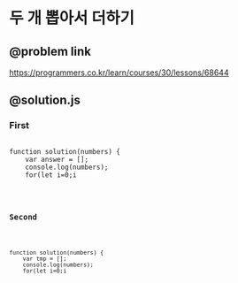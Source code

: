 # 두 개 뽑아서 더하기   
## @problem link   
https://programmers.co.kr/learn/courses/30/lessons/68644     
   
## @solution.js   
### First
<pre>
<code>
function solution(numbers) {
    var answer = [];
    console.log(numbers);
    for(let i=0;i<numbers.length;i++){
        for(let j=0;j<i;j++){
            let sum =numbers[i]+numbers[j];
            if(!answer.includes(sum)){
                answer.push(sum);
            }
        }
    }
    answer.sort(function(a,b){
        return a-b;
    });
    return answer;
}
</code>
</pre>
### Second   
<pre>
<code>
function solution(numbers) {
    var tmp = [];
    console.log(numbers);
    for(let i=0;i<numbers.length;i++){
        for(let j=0;j<i;j++){
            tmp.push(numbers[i]+numbers[j]);
        }
    }
    let answer = [...new Set(tmp)];//중복된 item을 제거
    answer.sort(function(a,b){
        return a-b;//배열을 오름차순으로 정렬
    });
    return answer;
}
</code>
</pre>
